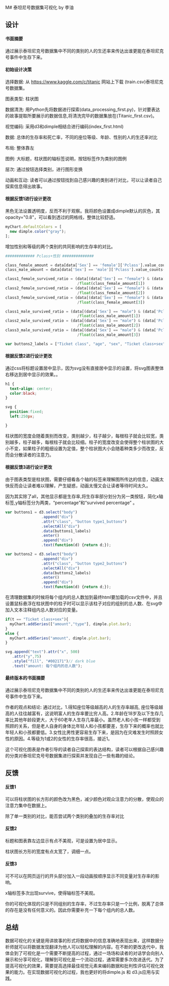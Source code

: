 M# 泰坦尼号数据集可视化
by 李油

## 设计

#### 书面摘要

通过展示泰坦尼克号数据集中不同的类别的人的生还率来传达出谁更能在泰坦尼克号事件中生存下来。

#### 初始设计决策

选择数据: 从 https://www.kaggle.com/c/titanic 网站上下载
        (train.csv)泰坦尼克号数据集。

图表类型: 柱状图

数据清洗: 用Python先将数据进行探索(data_processing_first.py)，针对要表达的故事提取所要展示的数据信息,将清洗完毕的数据集放在(Titanic_first.csv)。

视觉编码: 采用d3和dimple相结合进行编码(index_first.html)

数据: 总体的生存率和死亡率，不同的座位等级、年龄、性别的人的生还率对比

布局: 整体靠左

图例: 大标题，柱状图的轴标签说明，按钮标签作为类别的图例

层次: 通过按钮选择类别，进行图形变换

动画和互动: 读者可以通过按钮找到自己感兴趣的类别进行对比，可以让读者自己探索信息得出故事。


#### 根据反馈1进行设计更改

黑色无法设置透明度，反而不利于观察。我将颜色设置成dimple默认的灰色，其opacity="0.8"，可以看到透过的网格线，整体比较舒适。

```javascript
myChart.defaultColors = [
  new dimple.color("gray");
];

```

增加性别和等级的两个类别的共同影响的生存率的对比。
```python
############# Pclass+性别 ##############

class_female_amount = data[data['Sex'] == 'female']['Pclass'].value_counts()
class_male_amount = data[data['Sex'] == 'male']['Pclass'].value_counts()

class1_female_survived_ratio = (data[(data['Sex'] == "female") & (data['Pclass'] == 1) & (data["Survived"]==1)]['PassengerId'].count()) \
                                /float(class_female_amount[1])
class2_female_survived_ratio = (data[(data['Sex'] == "female") & (data['Pclass'] == 2) & (data["Survived"]==1)]['PassengerId'].count()) \
                                /float(class_female_amount[2])
class3_female_survived_ratio = (data[(data['Sex'] == "female") & (data['Pclass'] == 3) & (data["Survived"]==1)]['PassengerId'].count()) \
                                /float(class_female_amount[3])

class1_male_survived_ratio = (data[(data['Sex'] == "male") & (data['Pclass'] == 1) & (data["Survived"]==1)]['PassengerId'].count()) \
                                /float(class_male_amount[1])
class2_male_survived_ratio = (data[(data['Sex'] == "male") & (data['Pclass'] == 2) & (data["Survived"]==1)]['PassengerId'].count()) \
                                /float(class_male_amount[2])
class3_male_survived_ratio = (data[(data['Sex'] == "male") & (data['Pclass'] == 3) & (data["Survived"]==1)]['PassengerId'].count()) \
                                /float(class_male_amount[3])
```

```javascript
var buttons2_labels = ["Ticket class", "age", "sex", "Ticket class+sex"]
```

#### 根据反馈2进行设计更改
通过css将标题设置居中显示，因为svg没有直接居中显示的设置，将svg图表整体右移达到居中显示的效果。。

```css
h1 {
  text-align: center;
  color:black;
}

svg {
  position:fixed;
  left:250px;

}
```

柱状图的宽度会随着类别而改变，类别越少，柱子越少，每根柱子就会比较宽，类别越多，柱子越多，每根柱子就会比较细。柱子的宽度改变会使得整个柱状图的大小不变，如果柱子的粗细设置为定值，整个柱状图大小会随着种类多少而改变，反而会分散读者的注意力。
#### 根据反馈3进行设计更改

由于图表类型是柱状图，需要仔细看各个轴的标签来理解图所传达的信息，动画太快反而会让读者难以理解，产生疑惑，动画太慢又会让读者等待时间太久。

因为其实除了all，其他显示都是生存率,将生存率部分划分为另一类按钮，简化x轴标签,y轴标签分为两类，“percentage”和“survived percentage” 。

```javascript
var buttons1 = d3.select("body")
                .append("div")
                .attr("class", "button type1_buttons")
                .selectAll("div")
                .data(buttons1_labels)
                .enter()
                .append("div")
                .text(function(d) {return d;});

var buttons2 = d3.select("body")
                .append("div")
                .attr("class", "button type2_buttons")
                .selectAll("div")
                .data(buttons2_labels)
                .enter()
                .append("div")
                .text(function(d) {return d;});
```
在清理数据集的时候将每个组内的总人数加到最终html要加载的csv文件中，并且设置鼠标悬浮在柱状图中的柱子时可以显示该柱子对应的组别的总人数、在svg中加入文本注释组内总人数对应的变量。

```javascript
if(t == "Ticket class+sex"){
  myChart.addSeries(["amount","type"], dimple.plot.bar);
}
else {
  myChart.addSeries("amount", dimple.plot.bar);
}
```

```javascript
svg.append("text").attr("x", 500)
   .attr("y",75)
   .style("fill", "#002171")// dark blue
   .text("amount: 每个组内的总人数");
```

#### 最终版本的书面摘要

通过展示泰坦尼克号数据集中不同的类别的人的生还率来传达出谁更能在泰坦尼克号事件中生存下来。

作者的观点和结论: 通过对比，1.得知座位等级越高的人的生存率越高, 座位等级越高的人往往越富有，这说明富人的生存率要比穷人高。2.年龄在18岁及以下生存几率比其他年龄段更大，大于60老年人生存几率最小。虽然老人和小孩一样都受到照顾的关系，但是老人自身的身体比年轻人和小孩都要差，生存下来的概率也就比年轻人和小孩都要低。3.女性比男性更容易生存下来，是因为在灾难发生时照顾女性的原因。4.等级为1或2的女性的生存率很高，接近1。

这个可视化图表是作者引导的读者自己探索的表达结构，读者可以根据自己感兴趣的分类对泰坦尼克号号数据集进行探索并发现自己一些有趣的结论。

## 反馈

#### 反馈1

可以将柱状图的长方形的颜色改为黑色，减少颜色对观众注意力的分散，使观众的注意力集中在数据上。

除了单一类别的对比，能否尝试两个类别的叠加的生存率对比


#### 反馈2

标题和图表靠左边显示有点不美观，可是设置为居中显示。


柱状图长方形的宽度有点太宽了，调细一点。


#### 反馈3

可不可以在网页运行的开头部分加入一段动画按顺序显示不同变量对生存率的影响。

x轴标签多次出现survive，使得轴标签不美观。

你的可视化体现的只是不同组别的生存率，不过生存率只是一个比例，脱离了总体的存在是没有任何意义的。因此你需要补充一下每个组内的总人数。

## 总结

数据可视化的关键是用讲故事的形式将数据中的信息准确地表现出来，这样数据分析师就可以将数据发现翻译为他人可以轻松理解的内容。在不断的更改迭代中，我体会到了可视化是一个需要不断提高的过程，通过一场场和读者的对话学会向别人展示和分享可视化，理解到可视化是一个流动过程，通常需要多次改进迭代。为了提高可视化的效果，需要提高选择最佳视觉元素来编码数据和批判性评估可视化效果的能力。在实现数据可视化的过程，我也更好的将dimple.js 和 d3.js应用与实践。
